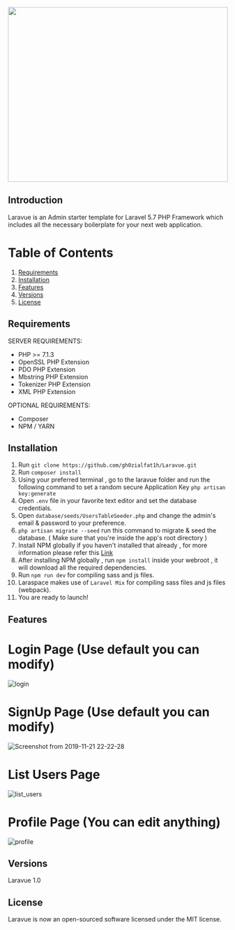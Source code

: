 <p align="center"><img height="400px" width="100%" src="https://user-images.githubusercontent.com/47023016/69350196-ad05c980-0cab-11ea-9c16-6c86834bf8a2.png"></p>

## Introduction

Laravue is an Admin starter template for Laravel 5.7 PHP Framework which includes all the necessary boilerplate for your next web application.

# Table of Contents

1. [Requirements](#requirements)
2. [Installation](#installation)
3. [Features](#features)
4. [Versions](#versions)
5. [License](#license)

## Requirements

SERVER REQUIREMENTS:
- PHP >= 7.1.3
- OpenSSL PHP Extension
- PDO PHP Extension
- Mbstring PHP Extension
- Tokenizer PHP Extension
- XML PHP Extension

OPTIONAL REQUIREMENTS:
- Composer
- NPM / YARN

## Installation

1. Run `git clone https://github.com/gh0zialfat1h/Laravue.git`
2. Run `composer install`
3. Using your preferred terminal , go to the laravue folder and run the following command to set a random secure Application Key `php artisan key:generate`
4. Open `.env` file in your favorite text editor and set the database credentials.
5. Open `database/seeds/UsersTableSeeder.php` and change the admin's email & password to your preference.
6. `php artisan migrate --seed` run this command to migrate & seed the database. ( Make sure that you're inside the app's root directory )
7. Install NPM globally if you haven't installed that already , for more information please refer this [Link](https://docs.npmjs.com/downloading-and-installing-node-js-and-npm)
8. After installing NPM globally , run `npm install` inside your webroot , it will download all the required dependencies.
9. Run `npm run dev` for compiling sass and js files.
10. Laraspace makes use of `Laravel Mix` for compiling sass files and js files (webpack).
11. You are ready to launch!

## Features

# Login Page (Use default you can modify)
![login](https://user-images.githubusercontent.com/47023016/69351293-a710e800-0cad-11ea-84f3-77574bffd607.png)

# SignUp Page (Use default you can modify)
![Screenshot from 2019-11-21 22-22-28](https://user-images.githubusercontent.com/47023016/69351377-cf98e200-0cad-11ea-9018-c0996942550c.png)

# List Users Page
![list_users](https://user-images.githubusercontent.com/47023016/69351339-b98b2180-0cad-11ea-96ff-2bc943efa18e.png)

# Profile Page (You can edit anything)
![profile](https://user-images.githubusercontent.com/47023016/69351428-e808fc80-0cad-11ea-8816-862d1c75518a.png)

## Versions
Laravue 1.0

## License
Laravue is now an open-sourced software licensed under the MIT license.
